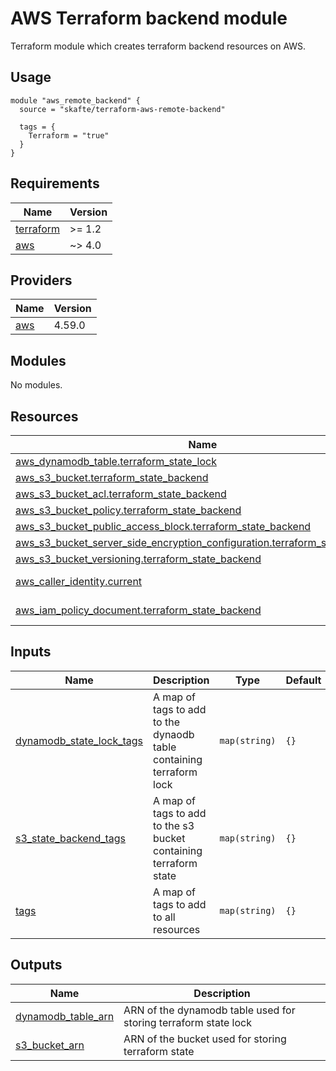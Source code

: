 # AWS Terraform backend module

Terraform module which creates terraform backend resources on AWS.

## Usage

```hcl
module "aws_remote_backend" {
  source = "skafte/terraform-aws-remote-backend"

  tags = {
    Terraform = "true"
  }
}

```

<!-- BEGIN_TF_DOCS -->
## Requirements

| Name | Version |
|------|---------|
| <a name="requirement_terraform"></a> [terraform](#requirement\_terraform) | >= 1.2 |
| <a name="requirement_aws"></a> [aws](#requirement\_aws) | ~> 4.0 |

## Providers

| Name | Version |
|------|---------|
| <a name="provider_aws"></a> [aws](#provider\_aws) | 4.59.0 |

## Modules

No modules.

## Resources

| Name | Type |
|------|------|
| [aws_dynamodb_table.terraform_state_lock](https://registry.terraform.io/providers/hashicorp/aws/latest/docs/resources/dynamodb_table) | resource |
| [aws_s3_bucket.terraform_state_backend](https://registry.terraform.io/providers/hashicorp/aws/latest/docs/resources/s3_bucket) | resource |
| [aws_s3_bucket_acl.terraform_state_backend](https://registry.terraform.io/providers/hashicorp/aws/latest/docs/resources/s3_bucket_acl) | resource |
| [aws_s3_bucket_policy.terraform_state_backend](https://registry.terraform.io/providers/hashicorp/aws/latest/docs/resources/s3_bucket_policy) | resource |
| [aws_s3_bucket_public_access_block.terraform_state_backend](https://registry.terraform.io/providers/hashicorp/aws/latest/docs/resources/s3_bucket_public_access_block) | resource |
| [aws_s3_bucket_server_side_encryption_configuration.terraform_state_backend](https://registry.terraform.io/providers/hashicorp/aws/latest/docs/resources/s3_bucket_server_side_encryption_configuration) | resource |
| [aws_s3_bucket_versioning.terraform_state_backend](https://registry.terraform.io/providers/hashicorp/aws/latest/docs/resources/s3_bucket_versioning) | resource |
| [aws_caller_identity.current](https://registry.terraform.io/providers/hashicorp/aws/latest/docs/data-sources/caller_identity) | data source |
| [aws_iam_policy_document.terraform_state_backend](https://registry.terraform.io/providers/hashicorp/aws/latest/docs/data-sources/iam_policy_document) | data source |

## Inputs

| Name | Description | Type | Default | Required |
|------|-------------|------|---------|:--------:|
| <a name="input_dynamodb_state_lock_tags"></a> [dynamodb\_state\_lock\_tags](#input\_dynamodb\_state\_lock\_tags) | A map of tags to add to the dynaodb table containing terraform lock | `map(string)` | `{}` | no |
| <a name="input_s3_state_backend_tags"></a> [s3\_state\_backend\_tags](#input\_s3\_state\_backend\_tags) | A map of tags to add to the s3 bucket containing terraform state | `map(string)` | `{}` | no |
| <a name="input_tags"></a> [tags](#input\_tags) | A map of tags to add to all resources | `map(string)` | `{}` | no |

## Outputs

| Name | Description |
|------|-------------|
| <a name="output_dynamodb_table_arn"></a> [dynamodb\_table\_arn](#output\_dynamodb\_table\_arn) | ARN of the dynamodb table used for storing terraform state lock |
| <a name="output_s3_bucket_arn"></a> [s3\_bucket\_arn](#output\_s3\_bucket\_arn) | ARN of the bucket used for storing terraform state |
<!-- END_TF_DOCS -->
